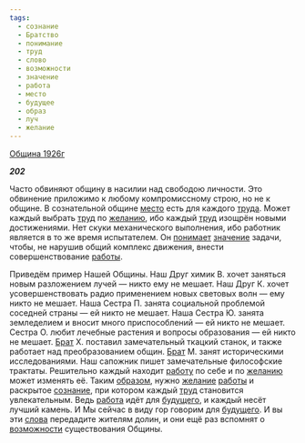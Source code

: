 ```yaml
---
tags:
  - сознание
  - Братство
  - понимание
  - труд
  - слово
  - возможности
  - значение
  - работа
  - место
  - будущее
  - образ
  - луч
  - желание
---
```

[Община 1926г](https://127.0.0.1:4002/agni/1926)

___202___

Часто обвиняют общину в насилии над свободою личности. Это обвинение приложимо к любому компромиссному строю, но не к общине. В сознательной общине [место](../../../tags/#место) есть для каждого [труда](../../../tags/#[труд](../../../tags/#труд)). Может каждый выбрать [труд](../../../tags/#труд) по [желанию](../../../tags/#[желание](../../../tags/#желание)), ибо каждый [труд](../../../tags/#труд) изощрён новыми достижениями. Нет скуки механического выполнения, ибо работник является в то же время испытателем. Он [понимает](../../../tags/#понимание) [значение](../../../tags/#значение) задачи, чтобы, не нарушив общий комплекс движения, внести совершенствование [работы](../../../tags/#[работа](../../../tags/#работа)).   

Приведём пример Нашей Общины. Наш Друг химик В. хочет заняться новым разложением лучей — никто ему не мешает. Наш Друг К. хочет усовершенствовать радио применением новых световых волн — ему никто не мешает. Наша Сестра П. занята социальной проблемой соседней страны — ей никто не мешает. Наша Сестра Ю. занята земледелием и вносит много приспособлений — ей никто не мешает. Сестра О. любит лечебные растения и вопросы образования — ей никто не мешает. [Брат](../../../tags/#Братство) Х. поставил замечательный ткацкий станок, и также работает над преобразованием общин. [Брат](../../../tags/#Братство) М. занят историческими исследованиями. Наш сапожник пишет замечательные философские трактаты. Решительно каждый находит [работу](../../../tags/#работа) по себе и по [желанию](../../../tags/#[желание](../../../tags/#желание)) может изменять её. Таким [образом](../../../tags/#образ), нужно [желание](../../../tags/#желание) [работы](../../../tags/#[работа](../../../tags/#работа)) и раскрытое [сознание](../../../tags/#сознание), при котором каждый [труд](../../../tags/#труд) становится увлекательным. Ведь [работа](../../../tags/#работа) идёт для [будущего](../../../tags/#будущее), и каждый несёт лучший камень. И Мы сейчас в виду гор говорим для [будущего](../../../tags/#будущее). И вы эти [слова](../../../tags/#слово) передадите жителям долин, и они ещё раз вспомнят о [возможности](../../../tags/#возможности) существования Общины.   

